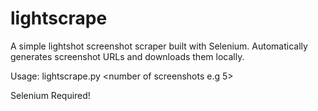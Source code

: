 # lightscrape
A simple lightshot screenshot scraper built with Selenium. 
Automatically generates screenshot URLs and downloads them locally. 

Usage: 
lightscrape.py <number of screenshots e.g 5> 

Selenium Required!